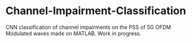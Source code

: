 # Channel-Impairment-Classification
CNN classification of channel impairments on the PSS of 5G OFDM Modulated waves made on MATLAB. 
Work in progress.

